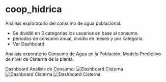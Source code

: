 # coop_hidrica
Análisis exploratorio del consumo de agua poblacional.

* Se dividió en 3 categorias los usuarios en base al consumo.
* periodos de consumo anual, dividio en meses y por categoria.
* Ver Dashboard

Analisis exporatorio Consumo de Agua en la Población.
Modelo Predictivo de nivel de Cisterna de la planta.

Dashboard Analisis de Consumo:
![Dashboard Cisterna](https://digiplexbs.com/tutoriales/dashboard_1.png)
![Dashboard Cisterna](https://digiplexbs.com/tutoriales/dashboard_2.png)
![Dashboard Cisterna](https://digiplexbs.com/tutoriales/dashboard_3.png)
